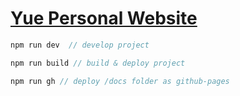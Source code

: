 # [Yue Personal Website](http://www.yue-zhang.me)

```javascript
npm run dev  // develop project

npm run build // build & deploy project

npm run gh // deploy /docs folder as github-pages
```